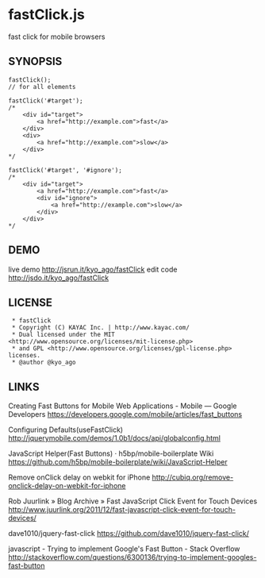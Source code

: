 fastClick.js
=================

fast click for mobile browsers

SYNOPSIS
--------

	fastClick();
	// for all elements

	fastClick('#target');
	/*
		<div id="target">
			<a href="http://example.com">fast</a>
		</div>
		<div>
			<a href="http://example.com">slow</a>
		</div>
	*/

	fastClick('#target', '#ignore');
	/*
		<div id="target">
			<a href="http://example.com">fast</a>
			<div id="ignore">
				<a href="http://example.com">slow</a>
			</div>
		</div>
	*/

DEMO
-------

live demo http://jsrun.it/kyo_ago/fastClick
edit code http://jsdo.it/kyo_ago/fastClick

LICENSE
-------

	 * fastClick
	 * Copyright (C) KAYAC Inc. | http://www.kayac.com/
	 * Dual licensed under the MIT <http://www.opensource.org/licenses/mit-license.php>
	 * and GPL <http://www.opensource.org/licenses/gpl-license.php> licenses.
	 * @author @kyo_ago

LINKS
-------

Creating Fast Buttons for Mobile Web Applications - Mobile — Google Developers https://developers.google.com/mobile/articles/fast_buttons

Configuring Defaults(useFastClick) http://jquerymobile.com/demos/1.0b1/docs/api/globalconfig.html

JavaScript Helper(Fast Buttons) · h5bp/mobile-boilerplate Wiki https://github.com/h5bp/mobile-boilerplate/wiki/JavaScript-Helper

Remove onClick delay on webkit for iPhone http://cubiq.org/remove-onclick-delay-on-webkit-for-iphone

Rob Juurlink » Blog Archive » Fast JavaScript Click Event for Touch Devices http://www.juurlink.org/2011/12/fast-javascript-click-event-for-touch-devices/

dave1010/jquery-fast-click https://github.com/dave1010/jquery-fast-click/

javascript - Trying to implement Google's Fast Button - Stack Overflow http://stackoverflow.com/questions/6300136/trying-to-implement-googles-fast-button

